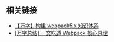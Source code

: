 ## 相关链接

-   [【万字】构建 webpack5.x 知识体系](https://juejin.cn/post/7023242274876162084)
-   [[万字总结] 一文吃透 Webpack 核心原理](https://zhuanlan.zhihu.com/p/363928061)

